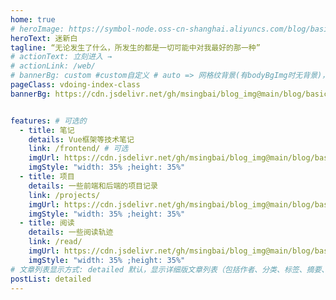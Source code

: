 ```yaml
---
home: true
# heroImage: https://symbol-node.oss-cn-shanghai.aliyuncs.com/blog/basic/background.jpg
heroText: 迷新白
tagline: “无论发生了什么，所发生的都是一切可能中对我最好的那一种”
# actionText: 立刻进入 →
# actionLink: /web/
# bannerBg: custom #custom自定义 # auto => 网格纹背景(有bodyBgImg时无背景)，默认 | none => 无 | '大图地址' | background: 自定义背景样式       提示：如发现文本颜色不适应你的背景时可以到palette.styl修改$bannerTextColor变量
pageClass: vdoing-index-class
bannerBg: https://cdn.jsdelivr.net/gh/msingbai/blog_img@main/blog/basic/TheGleaners.jpg


features: # 可选的
  - title: 笔记
    details: Vue框架等技术笔记
    link: /frontend/ # 可选
    imgUrl: https://cdn.jsdelivr.net/gh/msingbai/blog_img@main/blog/basic/stickers.png
    imgStyle: "width: 35% ;height: 35%"
  - title: 项目
    details: 一些前端和后端的项目记录
    link: /projects/
    imgUrl: https://cdn.jsdelivr.net/gh/msingbai/blog_img@main/blog/basic/app.png
    imgStyle: "width: 35% ;height: 35%"
  - title: 阅读
    details: 一些阅读轨迹
    link: /read/
    imgUrl: https://cdn.jsdelivr.net/gh/msingbai/blog_img@main/blog/basic/read.png
    imgStyle: "width: 35% ;height: 35%"
# 文章列表显示方式: detailed 默认，显示详细版文章列表（包括作者、分类、标签、摘要、分页等）| simple => 显示简约版文章列表（仅标题和日期）| none 不显示文章列表
postList: detailed
---
```


<!-- 小熊猫 -->
<!-- <img src="/img/panda-waving.png" class="panda no-zoom" style="width: 130px;height: 115px;opacity: 0.8;margin-bottom: -4px;padding-bottom:0;position: fixed;bottom: 0;left: 0.5rem;z-index: 1;"> -->

<ClientOnly>
  <IndexBigImg />
</ClientOnly>
<WebInfo />